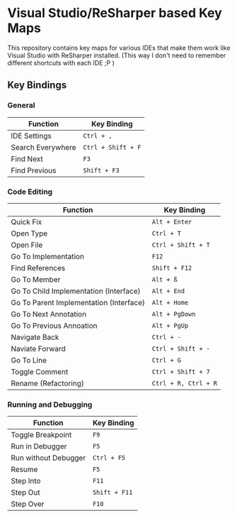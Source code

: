 # Visual Studio/ReSharper based Key Maps

This repository contains key maps for various IDEs that make them work like Visual Studio with ReSharper installed. (This way I don't need to remember different shortcuts with each IDE ;P )

## Key Bindings

### General

| Function | Key Binding
| -------- | -----------
| IDE Settings | `Ctrl + ,`
| Search Everywhere | `Ctrl + Shift + F`
| Find Next | `F3`
| Find Previous | `Shift + F3`

### Code Editing

| Function | Key Binding
| -------- | -----------
| Quick Fix | `Alt + Enter`
| Open Type | `Ctrl + T`
| Open File | `Ctrl + Shift + T`
| Go To Implementation | `F12`
| Find References | `Shift + F12`
| Go To Member | `Alt + ß`
| Go To Child Implementation (Interface) | `Alt + End`
| Go To Parent Implementation (Interface) | `Alt + Home`
| Go To Next Annotation | `Alt + PgDown`
| Go To Previous Annoation | `Alt + PgUp`
| Navigate Back | `Ctrl + -`
| Naviate Forward | `Ctrl + Shift + -`
| Go To Line | `Ctrl + G`
| Toggle Comment | `Ctrl + Shift + 7`
| Rename (Refactoring) | `Ctrl + R, Ctrl + R`

### Running and Debugging

| Function | Key Binding
| -------- | -----------
| Toggle Breakpoint | `F9`
| Run in Debugger | `F5`
| Run without Debugger | `Ctrl + F5`
| Resume | `F5`
| Step Into | `F11`
| Step Out | `Shift + F11`
| Step Over | `F10`
